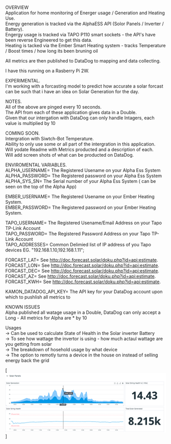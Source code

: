
OVERVIEW   
Application for home monitoring of Energer usage / Generation and Heating Use.   
Energy generation is tracked via the AlphaESS API (Solor Panels / Inverter / Battery).   
Engergy usage is tracked via TAPO P110 smart sockets - the API's have been reverse Engineered to get this data.   
Heating is tacked via the Ember Smart Heating system - tracks Temperature / Boost times / how long its been bruning oil      
   
All metrics are then published to DataDog to mapping and data collecting.  
   
I have this running on a Rasberry Pi 2W.   


EXPERIMENTAL.  
I'm working with a forcasting model to predict how accurate a solar forcast can be such that i have an idea on Solar Generation for the day.    


NOTES.   
All of the above are pinged every 10 seconds.    
The API from each of these application gives data in a Double.      
Given that our intergation with DataDog can only handle Intagers, each value is multiplied by 10      


COMING SOON.   
Intergration with Siwtch-Bot Temperature.   
Ability to only use some or all part of the intergration in this application.    
Will yodate Readme with Metrics producted and a description of each.    
Will add screen shots of what can be producted on DataDog.    
   
   
ENVIROMENTAL VARIABLES.    
ALPHA_USERNAME= The Registered Usename on your Alpha Ess System     
ALPHA_PASSWORD= The Registered password on your Alpha Ess System      
ALPHA_SYS_SN= The Serial number of your Alpha Ess System ( can be seen on the top of the Alpha App)     

EMBER_USERNAME= The Registered Usename on your Ember Heating System.   
EMBER_PASSWORD= The Registered password on your Ember Heating System.   

TAPO_USERNAME= The Registered Usename/Email Address on your Tapo TP-Link Account      
TAPO_PASSWORD= The Registered Password Address on your Tapo TP-Link Account     
TAPO_ADDRESSES= Common Delimied list of IP address of you Tapo devices EG. "192.168.1.10,192.168.1.11";      

FORCAST_LAT= See http://doc.forecast.solar/doku.php?id=api:estimate.   
FORCAST_LON= See http://doc.forecast.solar/doku.php?id=api:estimate.    
FORCAST_DEC= See http://doc.forecast.solar/doku.php?id=api:estimate.   
FORCAST_AZ= See http://doc.forecast.solar/doku.php?id=api:estimate.   
FORCAST_KWH= See http://doc.forecast.solar/doku.php?id=api:estimate.   

KAMON_DATADOG_API_KEY= The API key for your DataDog account upon which to pushlish all metrics to     

   
KNOWN ISSUES     
Alpha published all watage usage in a Double, DataDog can only accept a Long - All metrics for Alpha are * by 10     
   
   
Usages       
-> Can be used to calculate State of Health in the Solar inverter Battery    
-> To see how wattage the invertor is using - how much actaul wattage are you getting from solar    
-> The breakdown of hosehold usage by what device     
-> The option to remotly turns a device in the house on instead of selling energy back the grid     


[![SolarExample](https://github.com/DarkSlice1/AlphaEss_Monitor/blob/master/readmeImages/SolarExample.png)]
